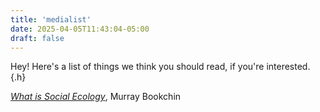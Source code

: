 ```yaml
---
title: 'medialist'
date: 2025-04-05T11:43:04-05:00
draft: false
---
```


Hey! Here's a list of things we think you should read, if you're interested.
{.h}

[*What is Social Ecology*](/texts/social_ecology_bookchin.pdf), Murray Bookchin


